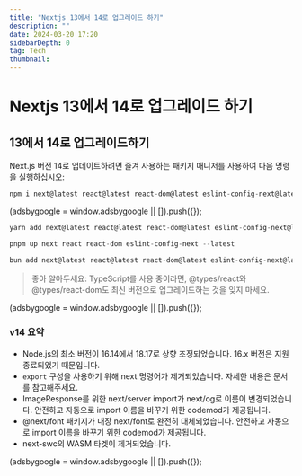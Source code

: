 ```yaml
---
title: "Nextjs 13에서 14로 업그레이드 하기"
description: ""
date: 2024-03-20 17:20
sidebarDepth: 0
tag: Tech
thumbnail:
---
```


# Nextjs 13에서 14로 업그레이드 하기

## 13에서 14로 업그레이드하기

Next.js 버전 14로 업데이트하려면 즐겨 사용하는 패키지 매니저를 사용하여 다음 명령을 실행하십시오:

```js
npm i next@latest react@latest react-dom@latest eslint-config-next@latest
```

<!-- ui-log 수평형 -->

<ins class="adsbygoogle"
      style="display:block"
      data-ad-client="ca-pub-4877378276818686"
      data-ad-slot="9743150776"
      data-ad-format="auto"
      data-full-width-responsive="true"></ins>
<component is="script">
(adsbygoogle = window.adsbygoogle || []).push({});
</component>

```js
yarn add next@latest react@latest react-dom@latest eslint-config-next@latest
```

```js
pnpm up next react react-dom eslint-config-next --latest
```

```js
bun add next@latest react@latest react-dom@latest eslint-config-next@latest
```

> 좋아 알아두세요: TypeScript를 사용 중이라면, @types/react와 @types/react-dom도 최신 버전으로 업그레이드하는 것을 잊지 마세요.

<!-- ui-log 수평형 -->

<ins class="adsbygoogle"
      style="display:block"
      data-ad-client="ca-pub-4877378276818686"
      data-ad-slot="9743150776"
      data-ad-format="auto"
      data-full-width-responsive="true"></ins>
<component is="script">
(adsbygoogle = window.adsbygoogle || []).push({});
</component>

### v14 요약

- Node.js의 최소 버전이 16.14에서 18.17로 상향 조정되었습니다. 16.x 버전은 지원 종료되었기 때문입니다.
- `export` 구성을 사용하기 위해 next 명령어가 제거되었습니다. 자세한 내용은 문서를 참고해주세요.
- ImageResponse를 위한 next/server import가 next/og로 이름이 변경되었습니다. 안전하고 자동으로 import 이름을 바꾸기 위한 codemod가 제공됩니다.
- @next/font 패키지가 내장 next/font로 완전히 대체되었습니다. 안전하고 자동으로 import 이름을 바꾸기 위한 codemod가 제공됩니다.
- next-swc의 WASM 타겟이 제거되었습니다.

<!-- ui-log 수평형 -->

<ins class="adsbygoogle"
      style="display:block"
      data-ad-client="ca-pub-4877378276818686"
      data-ad-slot="9743150776"
      data-ad-format="auto"
      data-full-width-responsive="true"></ins>
<component is="script">
(adsbygoogle = window.adsbygoogle || []).push({});
</component>
